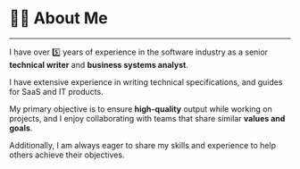 # 🧑‍💻 About Me

---
I have over 5️⃣ years of experience in the software industry as a senior **technical writer** and **business systems analyst**.

I have extensive experience in writing technical specifications, and guides for SaaS and IT products.

My primary objective is to ensure **high-quality** output while working on projects, and I enjoy collaborating with teams that share similar **values and goals**.

Additionally, I am always eager to share my skills and experience to help others achieve their objectives.
